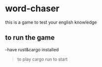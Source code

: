 # word-chaser
this is a game to test your english knowledge  
## to run the game 
-have rust&cargo installed 
>to play 
>cargo run to start 
